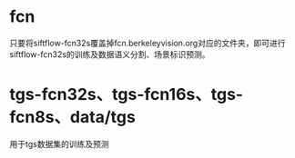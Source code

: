 # fcn
只要将siftflow-fcn32s覆盖掉fcn.berkeleyvision.org对应的文件夹，即可进行siftflow-fcn32s的训练及数据语义分割、场景标识预测。

# tgs-fcn32s、tgs-fcn16s、tgs-fcn8s、data/tgs
用于tgs数据集的训练及预测
